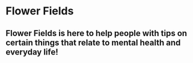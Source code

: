 # Flower Fields
## Flower Fields is here to help people with tips on certain things that relate to mental health and everyday life!


